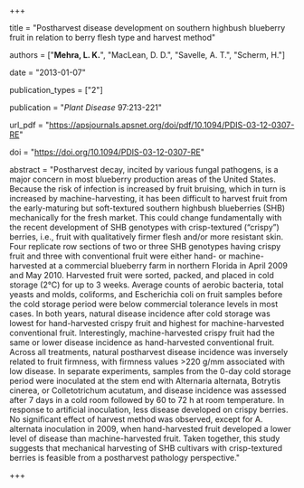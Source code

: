 +++

title = "Postharvest disease development on southern highbush blueberry fruit in relation to berry flesh type and harvest method"

authors = ["**Mehra, L. K.**", "MacLean, D. D.", "Savelle, A. T.", "Scherm, H."]

date = "2013-01-07"

publication_types = ["2"]

publication = "*Plant Disease* 97:213-221"

url_pdf = "https://apsjournals.apsnet.org/doi/pdf/10.1094/PDIS-03-12-0307-RE"

doi = "https://doi.org/10.1094/PDIS-03-12-0307-RE"

abstract = "Postharvest decay, incited by various fungal pathogens, is a major concern in most blueberry production areas of the United States. Because the risk of infection is increased by fruit bruising, which in turn is increased by machine-harvesting, it has been difficult to harvest fruit from the early-maturing but soft-textured southern highbush blueberries (SHB) mechanically for the fresh market. This could change fundamentally with the recent development of SHB genotypes with crisp-textured (“crispy”) berries, i.e., fruit with qualitatively firmer flesh and/or more resistant skin. Four replicate row sections of two or three SHB genotypes having crispy fruit and three with conventional fruit were either hand- or machine-harvested at a commercial blueberry farm in northern Florida in April 2009 and May 2010. Harvested fruit were sorted, packed, and placed in cold storage (2°C) for up to 3 weeks. Average counts of aerobic bacteria, total yeasts and molds, coliforms, and Escherichia coli on fruit samples before the cold storage period were below commercial tolerance levels in most cases. In both years, natural disease incidence after cold storage was lowest for hand-harvested crispy fruit and highest for machine-harvested conventional fruit. Interestingly, machine-harvested crispy fruit had the same or lower disease incidence as hand-harvested conventional fruit. Across all treatments, natural postharvest disease incidence was inversely related to fruit firmness, with firmness values >220 g/mm associated with low disease. In separate experiments, samples from the 0-day cold storage period were inoculated at the stem end with Alternaria alternata, Botrytis cinerea, or Colletotrichum acutatum, and disease incidence was assessed after 7 days in a cold room followed by 60 to 72 h at room temperature. In response to artificial inoculation, less disease developed on crispy berries. No significant effect of harvest method was observed, except for A. alternata inoculation in 2009, when hand-harvested fruit developed a lower level of disease than machine-harvested fruit. Taken together, this study suggests that mechanical harvesting of SHB cultivars with crisp-textured berries is feasible from a postharvest pathology perspective."

+++